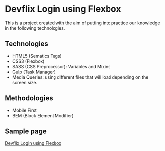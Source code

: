 # Devflix Login using Flexbox
This is a project created with the aim of putting into practice our knowledge in the following technologies.

## Technologies
- HTML5 (Sematics Tags)
- CSS3 (Flexbox)
- SASS (CSS Preprocessor): Variables and Mixins
- Gulp (Task Manager)
- Media Queries: using different files that will load depending on the screen size.

## Methodologies
- Mobile First
- BEM (Block Element Modifier)

## Sample page
[Devflix Login using Flexbox](https://dparraabad.github.io/devflix-login-flexbox/ "Devflix Login using Flexbox")
